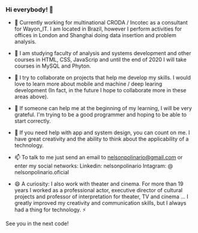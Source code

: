 ### Hi everybody! 👋


- 🔭 Currently working for multinational CRODA / Incotec as a consultant for Wayon_IT. 
        I am located in Brazil, however I perform activities for offices in 
        London and Shanghai doing data insertion and problem analysis.

- 🌱 I am studying faculty of analysis and systems development and other courses in HTML, CSS, JavaScrip and 
        until the end of 2020 I will take courses in MySQL and Phyton.

- 👯 I try to collaborate on projects that help me develop my skills. 
        I would love to learn more about mobile and machine / deep learing development 
        (In fact, in the future I hope to collaborate more in these areas above).

- 🤔 If someone can help me at the beginning of my learning, I will be very grateful. 
      I'm trying to be a good programmer and hoping to be able to start correctly.

- 💬 If you need help with app and system design, you can count on me. 
      I have great creativity and the ability to think about the applicability of a technology.

- 📫 To talk to me just send an email to nelsonpolinario@gmail.com or enter my social networks:
      Linkedin: nelsonpolinario
      Intagram: @ nelsonpolinario.oficial

- 😄 A curiosity: I also work with theater and cinema. For more than 19 years I worked as a professional actor, 
      executive director of cultural projects and professor of interpretation for theater, TV and cinema ... 
      I greatly improved my creativity and communication skills, but I always had a thing for technology. ⚡ 
      
See you in the next code!
